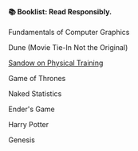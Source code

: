 #### 📚 Booklist: Read Responsibly.
Fundamentals of Computer Graphics 

Dune (Movie Tie-In Not the Original)

[Sandow on Physical Training](https://archive.org/details/sandowgetsphysicl00sanduoft/)

Game of Thrones

Naked Statistics

Ender's Game

Harry Potter

Genesis

